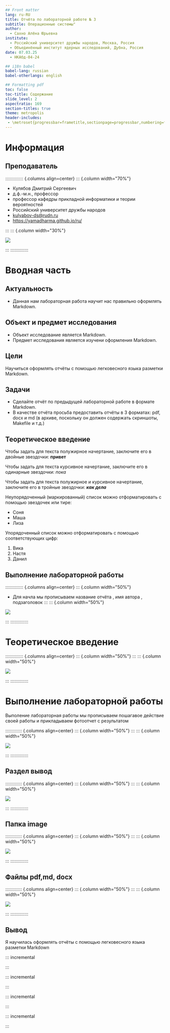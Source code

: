 ```yaml
---
## Front matter
lang: ru-RU
title: Отчёта по лабораторной работе № 3
subtitle: Операционные системы"
author:
  - Сахно Алёна Юрьевна 
institute:
  - Российский университет дружбы народов, Москва, Россия
  - Объединённый институт ядерных исследований, Дубна, Россия
date: 07.03.25
  - НКАбд-04-24

## i18n babel
babel-lang: russian
babel-otherlangs: english

## Formatting pdf
toc: false
toc-title: Содержание
slide_level: 2
aspectratio: 169
section-titles: true
theme: metropolis
header-includes:
 - \metroset{progressbar=frametitle,sectionpage=progressbar,numbering=fraction}
---
```


# Информация

## Преподаватель

:::::::::::::: {.columns align=center}
::: {.column width="70%"}

  * Кулябов Дмитрий Сергеевич
  * д.ф.-м.н., профессор
  * профессор кафедры прикладной информатики и теории вероятностей
  * Российский университет дружбы народов
  * [kulyabov-ds@rudn.ru](mailto:kulyabov-ds@rudn.ru)
  * <https://yamadharma.github.io/ru/>

:::
::: {.column width="30%"}

![](./image/kulyabov.jpg)

:::
::::::::::::::

# Вводная часть

## Актуальность

- Данная нам лабораторная работа научит нас правильно оформлять Markdown.

## Объект и предмет исследования

- Объект исследование является Markdown.
- Предмет исследования является изучени оформления Markdown.

## Цели 
Научиться оформлять отчёты с помощью легковесного языка разметки Markdown.

## Задачи

  - Сделайте отчёт по предыдущей лабораторной работе в формате Markdown.
  - В качестве отчёта просьба предоставить отчёты в 3 форматах: pdf, docx и md (в архиве,
поскольку он должен содержать скриншоты, Makefile и т.д.)

## Теоретическое введение
Чтобы задать для текста полужирное начертание, заключите его в двойные звездочки:
**привет**

Чтобы задать для текста курсивное начертание, заключите его в одинарные звездочки:
*пока*

Чтобы задать для текста полужирное и курсивное начертание, заключите его в тройные
звездочки:
***как дела***

Неупорядоченный (маркированный) список можно отформатировать с помощью звездочек или тире:
- Соня
- Маша
- Лиза

Упорядоченный список можно отформатировать с помощью соответствующих цифр:
1. Вика
1. Настя
1. Данил

##  Выполнение лабораторной работы
:::::::::::::: {.columns align=center}
::: {.column width="50%"}
  * Для начла мы прописываем  название отчёта , имя автора , подзаголовок 
:::
::: {.column width="50%"}

![](./image/1.jpg)

:::
::::::::::::::

# Теоретическое введение

:::::::::::::: {.columns align=center}
::: {.column width="50%"}
:::
::: {.column width="50%"}

![](./image/2.jpg)

:::
::::::::::::::

#  Выполнение лабораторной работы

Выполение лабораторная работы мы прописываем пошагавое действие своей работы и прикладываем фотоотчет с результатом

::::::::::::: {.columns align=center}
::: {.column width="50%"}
:::
::: {.column width="50%"}

![](./image/3.jpg)

:::
::::::::::::::

## Раздел вывод
::::::::::::: {.columns align=center}
::: {.column width="50%"}
:::
::: {.column width="50%"}

![](./image/4.jpg)

:::
::::::::::::::

## Папка image

::::::::::::: {.columns align=center}
::: {.column width="50%"}
:::
::: {.column width="50%"}

![](./image/5.jpg)

:::
::::::::::::::

## Файлы pdf,md, docx 


::::::::::::: {.columns align=center}
::: {.column width="50%"}
:::
::: {.column width="50%"}

![](./image/6.jpg)

:::
::::::::::::::

## Вывод

Я научилась оформлять отчёты с помощью легковесного языка разметки Markdown

::: incremental



:::


::: incremental

:::

::: incremental


:::


::: incremental

:::

